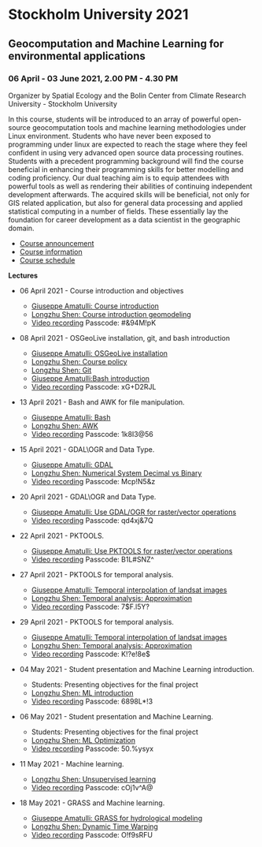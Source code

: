 

# Stockholm University 2021
## Geocomputation and Machine Learning for environmental applications
### 06 April - 03 June 2021, 2.00 PM - 4.30 PM 

Organizer by Spatial Ecology and the Bolin Center from Climate Research University - Stockholm University

In this course, students will be introduced to an array of powerful open-source geocomputation tools and machine learning methodologies under Linux environment. Students who have never been exposed to programming under linux are expected to reach the stage where they feel confident in using very advanced open source data processing routines. Students with a precedent programming background will find the course beneficial in enhancing their programming skills for better modelling and coding proficiency. Our dual teaching aim is to equip attendees with powerful  tools as well as rendering their abilities of continuing independent development afterwards. The acquired skills will be beneficial, not only for GIS related application, but also for  general data processing and applied statistical computing in a number of  fields. These essentially lay the foundation for career development as a data scientist in the geographic domain.


* [Course announcement](http://spatial-ecology.net/docs/source/COURSESAROUNDTHEWORLD/course_stock_uni_04-05_2021_a.pdf)
* [Course information](http://spatial-ecology.net/docs/source/COURSESAROUNDTHEWORLD/course_stock_uni_04-05_2021_b.pdf)
* [Course schedule](http://spatial-ecology.net/docs/source/COURSESAROUNDTHEWORLD/course_stock_uni_04-05_2021_c.pdf)

**Lectures**

* 06 April 2021 - Course introduction and objectives
	- [Giuseppe Amatulli: Course introduction ](http://spatial-ecology.net/docs/source/lectures/lect_20210406_CourseIntro.pdf)
	- [Longzhu Shen: Course introduction geomodeling](http://spatial-ecology.net/docs/source/lectures/lect_20210406_Geomodeling.pdf)
	- [Video recording](https://wcsu-edu.zoom.us/rec/share/uPMzqUe5DkMMdkKd6A_GyXQNSPa2sGTACNraK36EY13_7pnRwzESiNtDenspiRg.prrfLfh3ABistFCx) Passcode: #&94M!pK

* 08 April 2021 - OSGeoLive installation, git, and bash introduction

	- [Giuseppe Amatulli: OSGeoLive installation](http://spatial-ecology.net/docs/build/html/VIRTUALMACHINE/00_Setting_OSGeoLive_for_for_Spatial_Ecology_course.html)
	- [Longzhu Shen: Course policy](http://spatial-ecology.net/docs/source/lectures/lect_20210408_Policy.pdf)
	- [Longzhu Shen: Git](http://spatial-ecology.net/docs/source/lectures/lect_20210408_Git.pdf)
	- [Giuseppe Amatulli:Bash introduction](http://spatial-ecology.net/docs/build/html/BASH/03_bashintro_osgeo.html)
	- [Video recording](https://wcsu-edu.zoom.us/rec/share/zgtVh14JA4Yo5AMNVBjNvTf2UOyiJh_bEC397uk1IKqHsusH-La0hLg5BhanlgP1.dAlaT_OyLSzT970v) Passcode: xG+D2RJL


* 13 April 2021 - Bash and AWK for file manipulation.
	- [Giuseppe Amatulli: Bash](http://spatial-ecology.net/docs/build/html/BASH/03_bashinter_osgeo.html)
	- [Longzhu Shen: AWK](http://spatial-ecology.net/docs/build/html/AWK/30_awk.html)
	- [Video recording](https://wcsu-edu.zoom.us/rec/share/trpmS2sEmfZvOnQqgMYSyx3YBaHUj01Ch_epCZVBAu2OHgPkMItgB5AIqnpb2twK.4VgLUzHevjJmV8cB)  Passcode: 1k8I3@56

* 15 April 2021 - GDAL\OGR and Data Type.
    - [Giuseppe Amatulli: GDAL](http://spatial-ecology.net/docs/build/html/GDAL/01_gdal_osgeo.html)
    - [Longzhu Shen: Numerical System Decimal vs Binary](http://spatial-ecology.net/docs/source/lectures/lect_20210415_Num_Syst.pdf)
    - [Video recording](https://wcsu-edu.zoom.us/rec/share/gtx5Yl_NuSyw9u5289XTAhYwuSg39fH6JYgO2MicPLY1GWj03lUxI0Ae1AAg4LUT.rkfR6X_ZSX8keyXS) Passcode: Mcp!N5&z

* 20 April 2021 - GDAL\OGR and Data Type.
   - [Giuseppe Amatulli: Use GDAL/OGR for raster/vector operations](http://spatial-ecology.net/docs/build/html/GDAL/01_gdal_osgeo.html)
   - [Video recording](https://wcsu-edu.zoom.us/rec/share/V0fe-bWcUEHECB3_53feJSd15UYflijEJXGilqvSddQF6pTFno1KSLHsKiEJz3Mg.lEsZXEkWX5a_TN-7) Passcode: qd4xj&7Q


* 22 April 2021 - PKTOOLS.
   - [Giuseppe Amatulli: Use PKTOOLS for raster/vector operations](http://spatial-ecology.net/docs/build/html/PKTOOLS/02_pktools_osgeo.html)
   - [Video recording](https://wcsu-edu.zoom.us/rec/share/j1Lwe1g9kj7D53kl3fWWy8KLYIxYm3Ap5sMH1leXmRvGYbbdmz7bgx9m4douEQk1.GuV7GNKBLpszCI4S) Passcode: B1L#SNZ^


* 27 April 2021 - PKTOOLS for temporal analysis.
   - [Giuseppe Amatulli: Temporal interpolation of landsat images](http://spatial-ecology.net/docs/build/html/CASESTUDY/121_temporal_interpolation.html)
   - [Longzhu Shen: Temporal analysis: Approximation](http://spatial-ecology.net/docs/source/lectures/lect_20210427_Approximation.pdf)
   - [Video recording](https://wcsu-edu.zoom.us/rec/share/GrRjrHnG-J3gLeKJ9pIHSy0ILJCawifbj-rUp7__EQ3kKo1rMqk6If-7UYNS2zzr.5D2pNuR85oJzLCR9)  Passcode: 7$F.l5Y?

* 29 April 2021 - PKTOOLS for temporal analysis.
   - [Giuseppe Amatulli: Temporal interpolation of landsat images](http://spatial-ecology.net/docs/build/html/CASESTUDY/121_temporal_interpolation.html)
   - [Longzhu Shen: Temporal analysis: Approximation](http://spatial-ecology.net/docs/source/lectures/lect_20210427_Approximation.pdf)
   - [Video recording](https://wcsu-edu.zoom.us/rec/share/VGmeUTQn9Vp_4SUHswWw_hpAxA9JZX8YuGJW9ILZdS0CKvRGQOBYdE7ZbUU2wZvJ.fP9y-qRW-BnrGCqF) Passcode: K!?e!8e$
 
* 04 May 2021 - Student presentation and Machine Learning introduction.
   - Students: Presenting objectives for the final project
   - [Longzhu Shen: ML introduction](http://spatial-ecology.net/docs/source/lectures/lect_20210504_ML_overview.pdf)
   - [Video recording](https://wcsu-edu.zoom.us/rec/share/ATCGRyjtyhZibwOasqm5qNSsbTUjO1isY_HQi1wXW-N2do9u5Ug5aZ0_5zlsLEYs.tANWM3aFuxIi0pQI) Passcode: 6898L*!3
   
* 06 May 2021 - Student presentation and Machine Learning.
   - Students: Presenting objectives for the final project
   - [Longzhu Shen: ML Optimization](http://spatial-ecology.net/docs/source/lectures/lect_20210506_ML_OPT.pdf)
   - [Video recording](https://wcsu-edu.zoom.us/rec/share/RNa2eLIRywzQD1OR3QBpxa7HmW0sMS5FmL7pRTFiR6smSKkjvgEbmjA7wUFROwhy.KGKx6eEGxBVTkmMx) Passcode: 50.%ysyx

* 11 May 2021 - Machine learning.
   - [Longzhu Shen: Unsupervised learning](http://spatial-ecology.net/docs/source/lectures/lect_20210511_ML_Unsupervised.pdf)
   - [Video recording](https://wcsu-edu.zoom.us/rec/share/gEoFXow6jo5_oViHy9jk92-78p_3wjH8ej9jd5yxVFaWN_l5Is2UTrRRN3CYJsoX.2GI9uowKdD0FMa-a) Passcode: cOj1v^A@

* 18 May 2021 - GRASS and Machine learning.
   - [Giuseppe Amatulli: GRASS for hydrological modeling](http://spatial-ecology.net/docs/build/html/GRASS/grass_hydro.html) 
   - [Longzhu Shen: Dynamic Time Warping](http://spatial-ecology.net/docs/source/lectures/lect_20210518_DTW.pdf)
   - [Video recording](https://wcsu-edu.zoom.us/rec/share/bG0oR4BSJBBsz4y8AWku18EaEpDBupT2OqpbvtEQotXNLUWGOEW-x9wngFlSD-Cl.djFTnCacr9uUb_Io) Passcode: O!f9sRFU
